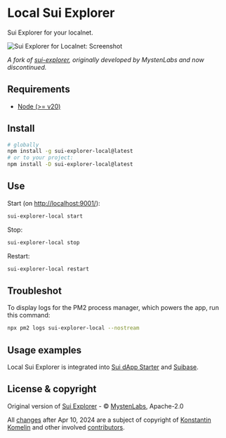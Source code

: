 # Local Sui Explorer

Sui Explorer for your localnet.

![Sui Explorer for Localnet: Screenshot](https://repository-images.githubusercontent.com/797627100/052271ab-2ee5-4560-8c24-bda45edb608c)

_A fork of [sui-explorer](https://github.com/MystenLabs/sui-explorer), originally developed by MystenLabs and now discontinued._

## Requirements

- [Node (>= v20)](https://nodejs.org/en/download/)

## Install

```bash
# globally
npm install -g sui-explorer-local@latest
# or to your project:
npm install -D sui-explorer-local@latest
```

## Use

Start (on [http://localhost:9001/](http://localhost:9001/)):

```bash
sui-explorer-local start
```

Stop:

```bash
sui-explorer-local stop
```

Restart:

```bash
sui-explorer-local restart
```

## Troubleshot

To display logs for the PM2 process manager, which powers the app, run this command:

```bash
npx pm2 logs sui-explorer-local --nostream
```

## Usage examples

Local Sui Explorer is integrated into [Sui dApp Starter](https://github.com/suiware/sui-dapp-starter) and [Suibase](https://github.com/ChainMovers/suibase).

## License & copyright

Original version of [Sui Explorer](https://github.com/MystenLabs/sui-explorer) - &copy; [MystenLabs](https://github.com/MystenLabs), Apache-2.0

All [changes](./CHANGELOG.md) after Apr 10, 2024 are a subject of copyright of [Konstantin Komelin](https://github.com/kkomelin) and other involved [contributors](https://github.com/suiware/sui-explorer/graphs/contributors).
